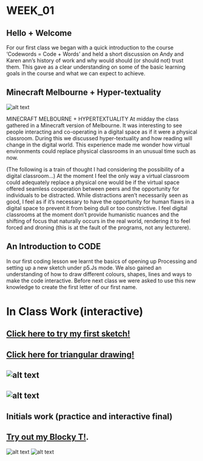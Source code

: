 # WEEK_01

## Hello + Welcome
For our first class we began with a quick introduction to the course ‘Codewords = Code + Words’ and held a short discussion on Andy and Karen ann’s history of work and why would should (or should not) trust them. This gave as a clear understanding on some of the basic learning goals in the course and what we can expect to achieve.


## Minecraft Melbourne + Hyper-textuality 
![alt text](https://github.com/TajHealy/CodeWords/blob/master/week_01/minecraft.jpg?raw=true)

MINECRAFT MELBOURNE + HYPERTEXTUALITY
At midday the class gathered in a Minecraft version of Melbourne. It was interesting to see people interacting and co-operating in a digital space as if it were a physical classroom. During this we discussed hyper-textuality and how reading will change in the digital world. This experience made me wonder how virtual environments could replace physical classrooms in an unusual time such as now. 

(The following is a train of thought I had considering the possibility of a digital classroom...)
At the moment I feel the only way a virtual classroom could adequately replace a physical one would be if the virtual space offered seamless cooperation between peers and the opportunity for individuals to be distracted. While distractions aren’t necessarily seen as good, I feel as if it’s necessary to have the opportunity for human flaws in a digital space to prevent it from being dull or too constrictive. I feel digital classrooms at the moment don’t provide humanistic nuances and the shifting of focus that naturally occurs in the real world, rendering it to feel forced and droning (this is at the fault of the programs, not any lecturere).

## An Introduction to CODE
In our first coding lesson we learnt the basics of opening up Processing and setting up a new sketch under p5.Js mode. We also gained an understanding of how to draw different colours, shapes, lines and ways to make the code interactive. Before next class we were asked to use this new knowledge to create the first letter of our first name.

# In Class Work (interactive) 
## [Click here to try my first sketch!](https://TajHealy.github.io/CodeWords/week_01/MyFirstSketch/) 
## [Click here for triangular drawing!](https://TajHealy.github.io/CodeWords/week_01/rainbowcircles/)
## ![alt text](https://github.com/TajHealy/CodeWords/blob/master/week_01/MyFirstSketch.jpg?raw=true)
## ![alt text](https://github.com/TajHealy/CodeWords/blob/master/week_01/rainbowCircle.jpg?raw=true)


## Initials work (practice and interactive final)
## [Try out my Blocky T!](https://TajHealy.github.io/CodeWords/week_01/ShapesT/).
![alt text](https://github.com/TajHealy/CodeWords/blob/master/week_01/initialsLine.jpg?raw=true)
![alt text](https://github.com/TajHealy/CodeWords/blob/master/week_01/shapesT.jpg?raw=true)

